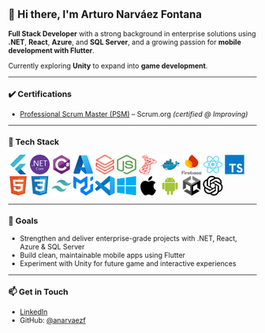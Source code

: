 ## 👋 Hi there, I'm Arturo Narváez Fontana

**Full Stack Developer** with a strong background in enterprise solutions using **.NET**, **React**, **Azure**, and **SQL Server**, and a growing passion for **mobile development with Flutter**.

Currently exploring **Unity** to expand into **game development**.

---

### ✔️ Certifications

- [Professional Scrum Master (PSM)](https://www.credly.com/badges/036b9223-a0eb-4421-aaaa-082becda6ff9/linked_in_profile) – Scrum.org *(certified @ Improving)*

---

### 🧰 Tech Stack


<p align="left">
  <a href="https://flutter.dev/" title="Flutter"><img src="./assets/logos/flutter-original.svg" alt="Flutter" width="40" height="40"/></a>
  <a href="https://dotnet.microsoft.com/" title=".NET"><img src="./assets/logos/dotnetcore-original.svg" alt=".NET" width="40" height="40"/></a>
  <a href="https://learn.microsoft.com/en-us/dotnet/csharp/" title="C#"><img src="./assets/logos/csharp-original.svg" alt="C#" width="40" height="40"/></a>
  <a href="https://azure.microsoft.com/" title="Azure"><img src="./assets/logos/azure-original.svg" alt="Azure" width="40" height="40"/></a>
  <a href="https://www.databricks.com/" title="Databricks"><img src="./assets/logos/dbrx-color.svg" alt="Databricks" width="40" height="40"/></a>
  <a href="https://nodejs.org/" title="Node.js"><img src="./assets/logos/nodejs.svg" alt="Node.js" width="40" height="40"/></a>
  <a href="https://learn.microsoft.com/en-us/sql/sql-server/" title="SQL Server"><img src="./assets/logos/microsoftsqlserver-plain.svg" alt="SQL Server" width="40" height="40"/></a>
  <a href="https://www.docker.com/" title="Docker"><img src="./assets/logos/docker-original.svg" alt="Docker" width="40" height="40"/></a>
  <a href="https://firebase.google.com/" title="Firebase"><img src="./assets/logos/firebase.svg" alt="Firebase" width="40" height="40"/></a>
  <a href="https://reactjs.org/" title="React"><img src="./assets/logos/react-original.svg" alt="React" width="40" height="40"/></a>
  <a href="https://www.typescriptlang.org/" title="TypeScript"><img src="./assets/logos/typescript-original.svg" alt="TypeScript" width="40" height="40"/></a>
  <a href="https://developer.mozilla.org/en-US/docs/Web/HTML" title="HTML5"><img src="./assets/logos/html5-original.svg" alt="HTML5" width="40" height="40"/></a>
  <a href="https://developer.mozilla.org/en-US/docs/Web/CSS" title="CSS3"><img src="./assets/logos/css3-original.svg" alt="CSS3" width="40" height="40"/></a>
  <a href="https://tailwindcss.com/" title="Tailwind CSS"><img src="./assets/logos/tailwindcss-icon.svg" alt="Tailwind CSS" width="40" height="40"/></a>
  <a href="https://mui.com/" title="MUI"><img src="./assets/logos/mui.svg" alt="MUI" width="40" height="40"/></a>
  <a href="https://code.visualstudio.com/" title="VS Code"><img src="./assets/logos/vscode.svg" alt="VS Code" width="40" height="40"/></a> <!-- si no tienes este, omítelo -->
  <a href="https://www.microsoft.com/en-us/windows" title="Windows"><img src="./assets/logos/windows8-original.svg" alt="Windows" width="40" height="40"/></a>
  <a href="https://www.apple.com/macos/" title="macOS"><img src="./assets/logos/apple-original.svg" alt="macOS" width="40" height="40"/></a>
  <a href="https://www.android.com/" title="Android"><img src="./assets/logos/android-original.svg" alt="Android" width="40" height="40"/></a>
  <a href="https://unity.com/" title="Unity"><img src="./assets/logos/unity-original.svg" alt="Unity" width="40" height="40"/></a>
  <a href="https://openai.com/" title="OpenAI"><img src="./assets/logos/openai.svg" alt="OpenAI" width="40" height="40"/></a>
</p>


---

### 🚀 Goals
- Strengthen and deliver enterprise-grade projects with .NET, React, Azure & SQL Server  
- Build clean, maintainable mobile apps using Flutter  
- Experiment with Unity for future game and interactive experiences  

---

### 📫 Get in Touch
- [LinkedIn](https://linkedin.com/in/arturo-narvaez-fontana)  
- GitHub: [@anarvaezf](https://github.com/anarvaezf)
